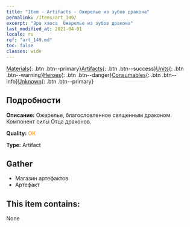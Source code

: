 ```yaml
---
title: "Item - Artifacts - Ожерелье из зубов дракона"
permalink: /Items/art_149/
excerpt: "Эра хаоса  Ожерелье из зубов дракона"
last_modified_at: 2021-04-01
locale: ru
ref: "art_149.md"
toc: false
classes: wide
---
```

 [Materials](/ru/Items/){: .btn .btn--primary}[Artifacts](/ru/Items/Artifacts/){: .btn .btn--success}[Units](/ru/Items/Units/){: .btn .btn--warning}[Heroes](/ru/Items/Heroes/){: .btn .btn--danger}[Consumables](/ru/Items/Consumables/){: .btn .btn--info}[Unknown](/ru/Items/Unknown/){: .btn .btn--primary}

## Подробности
 **Описание:** Ожерелье, благословленное священным драконом. Компонент силы Отца драконов.

 **Quality:** <span style="color: #FF8C00">OK</span>

 **Type:** Artifact

## Gather

*    Магазин артефактов 
*    Артефакт 

## This item contains:

  None

